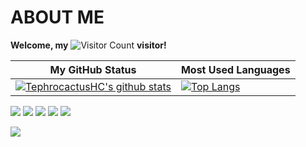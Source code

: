 # ABOUT ME

**Welcome, my** ![Visitor Count](https://profile-counter.glitch.me/ghost233lism/count.svg) **visitor!**

| My GitHub Status                                                                                                                                                     | Most Used Languages                                                                                                                          |
|----------------------------------------------------------------------------------------------------------------------------------------------------------------------|----------------------------------------------------------------------------------------------------------------------------------------------|
| [![TephrocactusHC's github stats](https://github-readme-stats.vercel.app/api?username=ghost233lism&theme=buefy&show_icons=true&layout=compact)](https://github.com/anuraghazra/github-readme-stats)|[![Top Langs](https://github-readme-stats.vercel.app/api/top-langs/?username=ghost233lism)](https://github.com/anuraghazra/github-readme-stats)|

![](http://github-profile-summary-cards.vercel.app/api/cards/repos-per-language?username=ghost233lism&theme=vue)
![](http://github-profile-summary-cards.vercel.app/api/cards/most-commit-language?username=ghost233lism&theme=vue)
![](http://github-profile-summary-cards.vercel.app/api/cards/stats?username=ghost233lism&theme=vue)
![](http://github-profile-summary-cards.vercel.app/api/cards/productive-time?username=ghost233lism&theme=vue&utcOffset=8)
![](http://github-profile-summary-cards.vercel.app/api/cards/profile-details?username=ghost233lism&theme=vue)

<!--   profile-green-animate -->
![](./profile-3d-contrib/profile-green-animate.svg)


